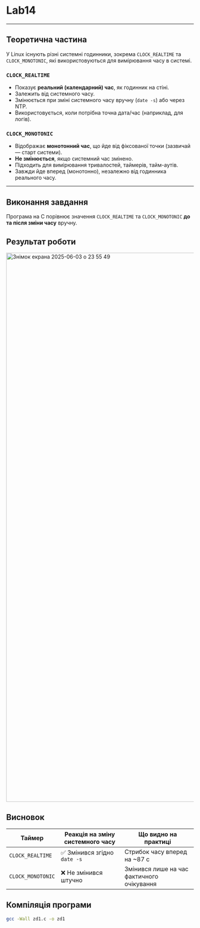 # Lab14

---

## Теоретична частина
У Linux існують різні системні годинники, зокрема `CLOCK_REALTIME` та `CLOCK_MONOTONIC`, які використовуються для вимірювання часу в системі.

### `CLOCK_REALTIME`
- Показує **реальний (календарний) час**, як годинник на стіні.
- Залежить від системного часу.
- Змінюється при зміні системного часу вручну (`date -s`) або через NTP.
- Використовується, коли потрібна точна дата/час (наприклад, для логів).

### `CLOCK_MONOTONIC`
- Відображає **монотонний час**, що йде від фіксованої точки (зазвичай — старт системи).
- **Не змінюється**, якщо системний час змінено.
- Підходить для вимірювання тривалостей, таймерів, тайм-аутів.
- Завжди йде вперед (монотонно), незалежно від годинника реального часу.

---

## Виконання завдання
Програма на C порівнює значення `CLOCK_REALTIME` та `CLOCK_MONOTONIC` **до та після зміни часу** вручну.

## Результат роботи
<img width="1472" alt="Знімок екрана 2025-06-03 о 23 55 49" src="https://github.com/user-attachments/assets/d91b6140-7086-413a-8c06-53c882d4b2cb" />

## Висновок
| Таймер            | Реакція на зміну системного часу | Що видно на практиці                       |
| ----------------- | -------------------------------- | ------------------------------------------ |
| `CLOCK_REALTIME`  | ✅ Змінився згідно `date -s`      | Стрибок часу вперед на \~87 с              |
| `CLOCK_MONOTONIC` | ❌ Не змінився штучно             | Змінився лише на час фактичного очікування |

## Компіляція програми
```bash
gcc -Wall zd1.c -o zd1
